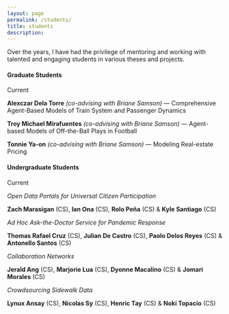 ```yaml
---
layout: page
permalink: /students/
title: students
description:
---
```


<section>
  <p>Over the years, I have had the privilege of mentoring and working with talented and engaging students in various theses and projects.</p>
  <h4 class="row subheading">Graduate Students</h4>
  <div class="row">
    <span class="small-col">Current</span>
    <div class="large-col">
      <p><b>Alexczar Dela Torre</b> <em>(co-advising with Briane Samson)</em> — Comprehensive Agent-Based Models of Train System and Passenger Dynamics</p>
      <p><b>Troy Michael Mirafuentes</b> <em>(co-advising with Briane Samson)</em> — Agent-based Models of Off-the-Ball Plays in Football</p>
      <p><b>Tonnie Ya-on</b> <em>(co-advising with Briane Samson)</em> — Modeling Real-estate Pricing</p>
    </div>
  </div>
  <h4 class="row subheading">Undergraduate Students</h4>
  <div class="row">
    <span class="small-col">Current</span>
    <div class="large-col">
      <div class="block">
        <p><em>Open Data Portals for Universal Citizen Participation</em></p>
        <p><b>Zach Marasigan</b> (CS), <b>Ian Ona</b> (CS), <b>Rolo Peña</b> (CS) & <b>Kyle Santiago</b> (CS)</p>
      </div>
      <div class="block">
        <p><em>Ad Hoc Ask-the-Doctor Service for Pandemic Response</em></p>
        <p><b>Thomas Rafael Cruz</b> (CS), <b>Julian De Castro</b> (CS), <b>Paolo Delos Reyes</b> (CS) & <b>Antonello Santos</b> (CS)</p>
      </div>
      <div class="block">
        <p><em>Collaboration Networks</em></p>
        <p><b>Jerald Ang</b> (CS), <b>Marjorie Lua</b> (CS), <b>Dyonne Macalino</b> (CS) & <b>Jomari Morales</b> (CS)</p>
      </div>
      <div class="block">
        <p><em>Crowdsourcing Sidewalk Data</em></p>
        <p><b>Lynux Ansay</b> (CS), <b>Nicolas Sy</b> (CS), <b>Henric Tay</b> (CS) & <b>Noki Topacio</b> (CS)</p>
      </div>
    </div>
  </div>
</section>
